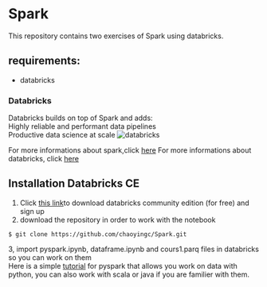 # Spark
This repository contains two exercises of Spark using databricks.
## requirements:
- databricks
### Databricks
Databricks builds on top of Spark and adds:  
Highly reliable and performant data pipelines  
Productive data science at scale 
![databricks](https://databricks.com/wp-content/uploads/2019/04/Marketecture-Spark-comp-page.png)

For more informations about spark,click [here](https://databricks.com/spark/about)
For more informations about databricks, click [here](https://databricks.com/)
## Installation Databricks CE
1. Click [this link](https://databricks.com/try-databricks)to download databricks community edition (for free) and sign up 
2. download the repository in order to work with the notebook
```
$ git clone https://github.com/chaoyingc/Spark.git
```
3, import pyspark.ipynb, dataframe.ipynb and cours1.parq files in databricks so you can work on them  
Here is a simple [tutorial](https://www.analyticsvidhya.com/blog/2016/10/spark-dataframe-and-operations/) for pyspark that allows you work on data with python, you can also work with scala or java if you are familier with them.
